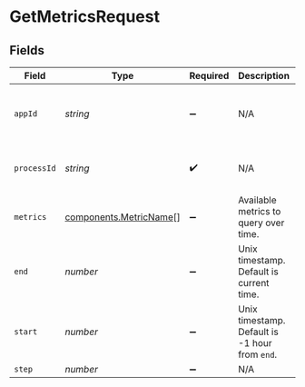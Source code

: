 # GetMetricsRequest


## Fields

| Field                                                            | Type                                                             | Required                                                         | Description                                                      | Example                                                          |
| ---------------------------------------------------------------- | ---------------------------------------------------------------- | ---------------------------------------------------------------- | ---------------------------------------------------------------- | ---------------------------------------------------------------- |
| `appId`                                                          | *string*                                                         | :heavy_minus_sign:                                               | N/A                                                              | app-af469a92-5b45-4565-b3c4-b79878de67d2                         |
| `processId`                                                      | *string*                                                         | :heavy_check_mark:                                               | N/A                                                              | cbfcddd2-0006-43ae-996c-995fff7bed2e                             |
| `metrics`                                                        | [components.MetricName](../../models/components/metricname.md)[] | :heavy_minus_sign:                                               | Available metrics to query over time.                            |                                                                  |
| `end`                                                            | *number*                                                         | :heavy_minus_sign:                                               | Unix timestamp. Default is current time.                         |                                                                  |
| `start`                                                          | *number*                                                         | :heavy_minus_sign:                                               | Unix timestamp. Default is -1 hour from `end`.                   |                                                                  |
| `step`                                                           | *number*                                                         | :heavy_minus_sign:                                               | N/A                                                              |                                                                  |